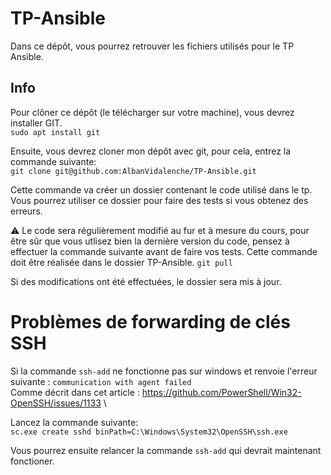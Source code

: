 # TP-Ansible

Dans ce dépôt, vous pourrez retrouver les fichiers utilisés pour le TP Ansible.

## Info 

Pour clôner ce dépôt (le télécharger sur votre machine), vous devrez installer GIT.\
`sudo apt install git`

Ensuite, vous devrez cloner mon dépôt avec git, pour cela, entrez la commande suivante:\
`git clone git@github.com:AlbanVidalenche/TP-Ansible.git`

Cette commande va créer un dossier contenant le code utilisé dans le tp. Vous pourrez utiliser ce dossier pour faire des tests si vous obtenez des erreurs.

 :warning: Le code sera régulièrement modifié au fur et à mesure du cours, pour être sûr que vous utlisez bien la dernière version du code, pensez à effectuer la commande suivante avant de faire vos tests. Cette commande doit être réalisée dans le dossier TP-Ansible.
`git pull`

Si des modifications ont été effectuées, le dossier sera mis à jour.


# Problèmes de forwarding de clés SSH 

Si la commande `ssh-add` ne fonctionne pas sur windows et renvoie l'erreur suivante : `communication with agent failed` \
Comme décrit dans cet article : https://github.com/PowerShell/Win32-OpenSSH/issues/1133 \


Lancez la commande suivante:\
`sc.exe create sshd binPath=C:\Windows\System32\OpenSSH\ssh.exe`

Vous pourrez ensuite relancer la commande `ssh-add` qui devrait maintenant fonctioner.
